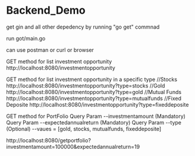 # Backend_Demo

get gin and all other depedency by running "go get" commnad

run got/main.go

can use postman or curl or browser

GET method for list investment opportunity
http://localhost:8080/investmentopportunity

GET method for list investment opportunity in a specific type
//Stocks
http://localhost:8080/investmentopportunity?type=stocks
//Gold
http://localhost:8080/investmentopportunity?type=gold
//Mutual Funds
http://localhost:8080/investmentopportunity?type=mutualfunds
//Fixed Deposite
http://localhost:8080/investmentopportunity?type=fixeddeposite

GET method for PortFolio
Query Param --investmentamount (Mandatory)
Query Param --expectedannualreturn (Mandatory)
Query Param --type (Optional) --vaues = [gold, stocks, mutualfunds, fixeddeposite]

http://localhost:8080/getportfolio?investmentamount=100000&expectedannualreturn=19
